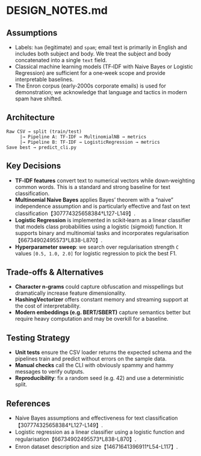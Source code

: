 # DESIGN_NOTES.md

## Assumptions
- Labels: `ham` (legitimate) and `spam`; email text is primarily in English and includes both subject and body.  We treat the subject and body concatenated into a single `text` field.
- Classical machine learning models (TF‑IDF with Naive Bayes or Logistic Regression) are sufficient for a one‑week scope and provide interpretable baselines.
- The Enron corpus (early‑2000s corporate emails) is used for demonstration; we acknowledge that language and tactics in modern spam have shifted.

## Architecture

```
Raw CSV → split (train/test)
     |→ Pipeline A: TF‑IDF → MultinomialNB → metrics
     |→ Pipeline B: TF‑IDF → LogisticRegression → metrics
Save best → predict_cli.py
```

## Key Decisions
- **TF‑IDF features** convert text to numerical vectors while down‑weighting common words.  This is a standard and strong baseline for text classification.
- **Multinomial Naive Bayes** applies Bayes’ theorem with a “naive” independence assumption and is particularly effective and fast on text classification【307774325658384†L127-L149】.
- **Logistic Regression** is implemented in scikit‑learn as a linear classifier that models class probabilities using a logistic (sigmoid) function. It supports binary and multinomial tasks and incorporates regularisation【66734902495573†L838-L870】.
- **Hyperparameter sweep**: we search over regularisation strength `C` values `[0.5, 1.0, 2.0]` for logistic regression to pick the best F1.

## Trade‑offs & Alternatives
- **Character n‑grams** could capture obfuscation and misspellings but dramatically increase feature dimensionality.
- **HashingVectorizer** offers constant memory and streaming support at the cost of interpretability.
- **Modern embeddings (e.g. BERT/SBERT)** capture semantics better but require heavy computation and may be overkill for a baseline.

## Testing Strategy
- **Unit tests** ensure the CSV loader returns the expected schema and the pipelines train and predict without errors on the sample data.
- **Manual checks** call the CLI with obviously spammy and hammy messages to verify outputs.
- **Reproducibility**: fix a random seed (e.g. 42) and use a deterministic split.

## References
- Naive Bayes assumptions and effectiveness for text classification【307774325658384†L127-L149】.
- Logistic regression as a linear classifier using a logistic function and regularisation【66734902495573†L838-L870】.
- Enron dataset description and size【14671641396911†L54-L117】.